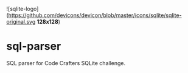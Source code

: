 ![sqlite-logo](https://github.com/devicons/devicon/blob/master/icons/sqlite/sqlite-original.svg **128x128**)

# sql-parser
SQL parser for Code Crafters SQLite challenge.
